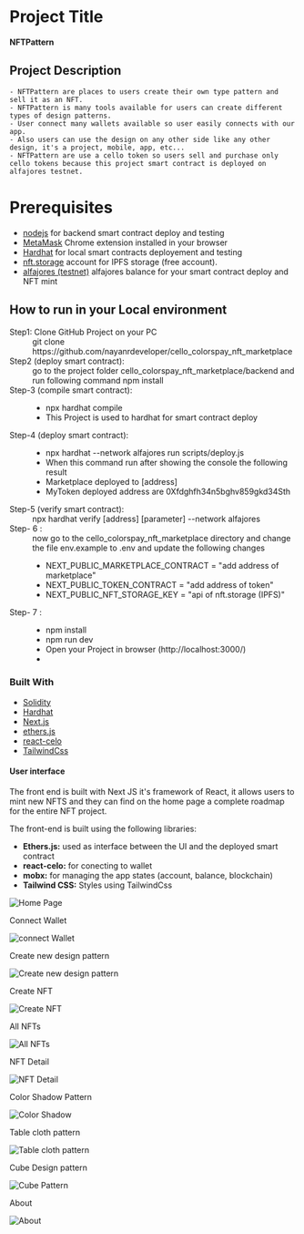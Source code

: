 <div id="top"></div>

# Project Title

<b>NFTPattern</b>

## Project Description
    - NFTPattern are places to users create their own type pattern and sell it as an NFT.
    - NFTPattern is many tools available for users can create different types of design patterns.
    - User connect many wallets available so user easily connects with our app.
    - Also users can use the design on any other side like any other design, it's a project, mobile, app, etc...
    - NFTPattern are use a cello token so users sell and purchase only cello tokens because this project smart contract is deployed on alfajores testnet.

<!-- Run in Your local environment -->

# Prerequisites

- [nodejs](https://nodejs.org/en/download/) for backend smart contract deploy and testing
- [MetaMask](https://chrome.google.com/webstore/detail/metamask/nkbihfbeogaeaoehlefnkodbefgpgknn) Chrome extension installed in your browser
- [Hardhat](https://hardhat.org/) for local smart contracts deployement and testing
- [nft.storage](https://nft.storage/) account for IPFS storage (free account).
- [alfajores (testnet)](https://celo.org/developers/faucet) alfajores balance for your smart contract deploy and NFT mint

## How to run in your Local environment

<dl>
<dt>Step1: Clone GitHub Project on your PC</dt>
    <dd>
        git clone https://github.com/nayanrdeveloper/cello_colorspay_nft_marketplace
    </dd>
     <dt>Step2 (deploy smart contract):</dt>
     <dd>
        go to the project folder cello_colorspay_nft_marketplace/backend and run following command
        npm install
     </dd>
     <dt>Step-3 (compile smart contract): </dt>
    <dd>
        <ul>
            <li>npx hardhat compile</li>
            <li>This Project is used to hardhat for smart contract deploy</li>
        <ul>
    </dd>
    <dt>Step-4 (deploy smart contract):  </dt>
    <dd>
        <ul>
            <li>npx hardhat --network alfajores  run scripts/deploy.js</li>
            <li>When this command run after showing the console the following result</li>
            <li>Marketplace deployed to [address]</li>
            <li>MyToken deployed address are 0Xfdghfh34n5bghv859gkd34Sth</li>
        </ul>
    </dd>
    <dt>Step-5 (verify smart contract):  </dt>
    <dd>
        npx hardhat verify [address] [parameter] --network alfajores
    </dd>
    <dt>Step- 6 : </dt>
    <dd>
        now go to the cello_colorspay_nft_marketplace directory and change the file env.example to .env and update the following changes
        <ul>
            <li>NEXT_PUBLIC_MARKETPLACE_CONTRACT = "add address of marketplace"</li>
            <li>NEXT_PUBLIC_TOKEN_CONTRACT = "add address of token"</li>
            <li>NEXT_PUBLIC_NFT_STORAGE_KEY = "api of nft.storage (IPFS)"</li>
        </ul>
    </dd>
    <dt>Step- 7 :</dt>
    <dd>
        <ul>
            <li>npm install</li>
            <li>npm run dev</li>
            <li>Open your Project in browser (http://localhost:3000/)<li>
        </ul>
    </dd>
</dl>

### Built With

- [Solidity](https://docs.soliditylang.org/)
- [Hardhat](https://hardhat.org/getting-started/)
- [Next.js](https://nextjs.org/)
- [ethers.js](https://docs.ethers.io/v5/)
- [react-celo](https://github.com/celo-org/react-celo)
- [TailwindCss](https://tailwindcss.com/)

#### User interface

The front end is built with Next JS it's framework of React, it allows users to mint new NFTS and they can find on the home page a complete roadmap for the entire NFT project.

The front-end is built using the following libraries:
<ul>
<li><b>Ethers.js:</b> used as interface between the UI and the deployed smart contract</li>
<li><b>react-celo:</b> for conecting to wallet</li>
<li><b>mobx:</b> for managing the app states (account, balance, blockchain) </li>
<li><b>Tailwind CSS:</b> Styles using TailwindCss</li>  
 </ul>

![Home Page](screenshots/homepage_1.png)

Connect Wallet

![connect Wallet](screenshots/connect_wallet_2.png)

Create new design pattern

![Create new design pattern](screenshots/create_gradient_nft_3.png)

Create NFT

![Create NFT](screenshots/create_nft_4.png)

All NFTs

![All NFTs](screenshots/all_nft_5.png)

NFT Detail

![NFT Detail](screenshots/nft_detail_6.png)

Color Shadow Pattern

![Color Shadow](screenshots/shadow_design_pattern_7.png)

Table cloth pattern

![Table cloth pattern](screenshots/table_cloth_8.png)

Cube Design pattern

![Cube Pattern](screenshots/cube_design_9.png)

About

![About](screenshots/about_10.png)
